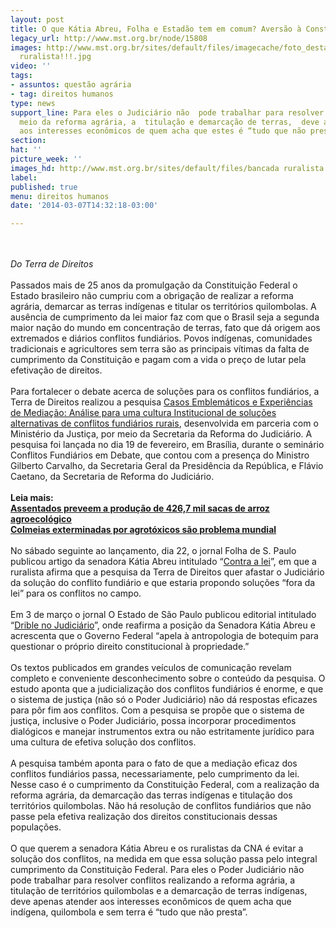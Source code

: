 ```yaml
---
layout: post
title: O que Kátia Abreu, Folha e Estadão tem em comum? Aversão à Constituição
legacy_url: http://www.mst.org.br/node/15808
images: http://www.mst.org.br/sites/default/files/imagecache/foto_destaque/bancada
  ruralista!!!.jpg
video: ''
tags:
- assuntos: questão agrária
- tag: direitos humanos
type: news
support_line: Para eles o Judiciário não  pode trabalhar para resolver conflitos por
  meio da reforma agrária, a  titulação e demarcação de terras,  deve apenas atender
  aos interesses econômicos de quem acha que estes é “tudo que não presta”.
section: 
hat: ''
picture_week: ''
images_hd: http://www.mst.org.br/sites/default/files/bancada ruralista!!!.jpg
label: 
published: true
menu: direitos humanos
date: '2014-03-07T14:32:18-03:00'

---
```

<p><br><em><br>Do Terra de Direitos </em><br><br>Passados mais de 25 anos da promulgação da Constituição Federal o Estado brasileiro não cumpriu com a obrigação de realizar a reforma agrária, demarcar as terras indígenas e titular os territórios quilombolas. A ausência de cumprimento da lei maior faz com que o Brasil seja a segunda maior nação do mundo em concentração de terras, fato que dá origem aos extremados e diários conflitos fundiários. Povos indígenas, comunidades tradicionais e agricultores sem terra são as principais vítimas da falta de cumprimento da Constituição e pagam com a vida o preço de lutar pela efetivação de direitos.<br><br>Para fortalecer o debate acerca de soluções para os conflitos fundiários, a Terra de Direitos realizou a pesquisa <a href="http://terradedireitos.org.br/wp-content/uploads/2014/02/Pesquisa-Conflitos-Fundi%C3%A1rios-Agr%C3%A1rios-Terra-de-Direitos.pdf" target="_blank">Casos Emblemáticos e Experiências de Mediação: Análise para uma cultura Institucional de soluções alternativas de conflitos fundiários rurais</a>, desenvolvida em parceria com o Ministério da Justiça, por meio da Secretaria da Reforma do Judiciário. A pesquisa foi lançada no dia 19 de fevereiro, em Brasília, durante o seminário Conflitos Fundiários em Debate, que contou com a presença do Ministro Gilberto Carvalho, da Secretaria Geral da Presidência da República, e Flávio Caetano, da Secretaria de Reforma do Judiciário.<br><strong><br>Leia mais:<br></strong><a href="http://www.mst.org.br/node/15802"><strong>Assentados preveem a produção de 426,7 mil sacas de arroz agroecológico <br></strong></a><a href="http://www.mst.org.br/node/15804"><strong>Colmeias exterminadas por agrotóxicos são problema mundial </strong><br></a><br>No sábado seguinte ao lançamento, dia 22, o jornal Folha de S. Paulo publicou artigo da senadora Kátia Abreu intitulado “<a href="http://www1.folha.uol.com.br/colunas/katiaabreu/2014/02/1416181-contra-a-lei.shtml">Contra a lei</a>”, em que a ruralista afirma que a pesquisa da Terra de Direitos quer afastar o Judiciário da solução do conflito fundiário e que estaria propondo soluções “fora da lei” para os conflitos no campo.<br><br>Em 3 de março o jornal O Estado de São Paulo publicou editorial intitulado “<a href="http://www.estadao.com.br/noticias/impresso,drible-no-judiciario,1136735,0.htm">Drible no Judiciário</a>”, onde reafirma a posição da Senadora Kátia Abreu e acrescenta que o Governo Federal “apela à antropologia de botequim para questionar o próprio direito constitucional à propriedade.”<br><br>Os textos publicados em grandes veículos de comunicação revelam completo e conveniente desconhecimento sobre o conteúdo da pesquisa. O estudo aponta que a judicialização dos conflitos fundiários é enorme, e que o sistema de justiça (não só o Poder Judiciário) não dá respostas eficazes para pôr fim aos conflitos. Com a pesquisa se propõe que o sistema de justiça, inclusive o Poder Judiciário, possa incorporar procedimentos dialógicos e manejar instrumentos extra ou não estritamente jurídico para uma cultura de efetiva solução dos conflitos.<br><br>A pesquisa também aponta para o fato de que a mediação eficaz dos conflitos fundiários passa, necessariamente, pelo cumprimento da lei. Nesse caso é o cumprimento da Constituição Federal, com a realização da reforma agrária, da demarcação das terras indígenas e titulação dos territórios quilombolas. Não há resolução de conflitos fundiários que não passe pela efetiva realização dos direitos constitucionais dessas populações.<br><br>O que querem a senadora Kátia Abreu e os ruralistas da CNA é evitar a solução dos conflitos, na medida em que essa solução passa pelo integral cumprimento da Constituição Federal. Para eles o Poder Judiciário não pode trabalhar para resolver conflitos realizando a reforma agrária, a titulação de territórios quilombolas e a demarcação de terras indígenas, deve apenas atender aos interesses econômicos de quem acha que indígena, quilombola e sem terra é “tudo que não presta”.</p><p>&nbsp;</p>
